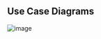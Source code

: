 ## Use Case Diagrams
![image](https://github.com/gehanmostafa/personalized_health/assets/usecase.jpg)


